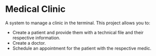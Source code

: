 # Medical Clinic
A system to manage a clinic in the terminal. This project allows you to:
- Create a patient and provide them with a technical file and their respective information.
- Create a doctor.
- Schedule an appointment for the patient with the respective medic.
